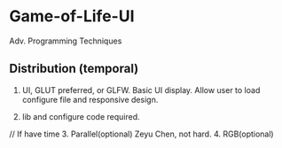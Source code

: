 # Game-of-Life-UI
Adv. Programming Techniques

## Distribution (temporal)

 1. UI, GLUT preferred, or GLFW. Basic UI display. Allow user to load configure file and 
 responsive design.
 
 2. lib and configure code required.
 
 // If have time
 3. Parallel(optional) Zeyu Chen, not hard.
 4. RGB(optional)


